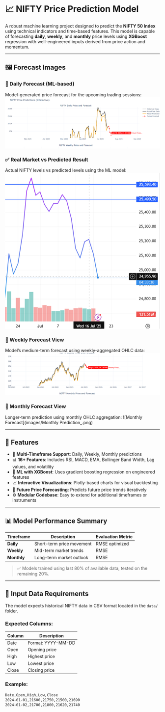 # 📈 NIFTY Price Prediction Model

A robust machine learning project designed to predict the **NIFTY 50 Index** using technical indicators and time-based features. This model is capable of forecasting **daily**, **weekly**, and **monthly** price levels using **XGBoost** regression with well-engineered inputs derived from price action and momentum.

---

## 🖼️ Forecast Images

### 🔮 Daily Forecast (ML-based)
Model-generated price forecast for the upcoming trading sessions:
![Forecast](images/Forecast.png)

### ✅ Real Market vs Predicted Result
Actual NIFTY levels vs predicted levels using the ML model:
![Prediction vs Real](images/prediction.png)

### 📅 Weekly Forecast View
Model’s medium-term forecast using weekly-aggregated OHLC data:
![Weekly Forecast](images/Weeklyprediction.png)

### 📆 Monthly Forecast View
Longer-term prediction using monthly OHLC aggregation:
![Monthly Forecast](images/Monthly Prediction_.png)

---

## 🚀 Features

- 📅 **Multi-Timeframe Support**: Daily, Weekly, Monthly predictions
- 📊 **16+ Features**: Includes RSI, MACD, EMA, Bollinger Band Width, Lag values, and volatility
- 🧠 **ML with XGBoost**: Uses gradient boosting regression on engineered features
- 📈 **Interactive Visualizations**: Plotly-based charts for visual backtesting
- 🔁 **Future Price Forecasting**: Predicts future price trends iteratively
- ⚙️ **Modular Codebase**: Easy to extend for additional timeframes or instruments

---

## 📊 Model Performance Summary

| Timeframe | Description                      | Evaluation Metric |
|-----------|----------------------------------|-------------------|
| **Daily** | Short-term price movement        | RMSE optimized    |
| **Weekly**| Mid-term market trends           | RMSE              |
| **Monthly**| Long-term market outlook        | RMSE              |

> ✅ Models trained using last 80% of available data, tested on the remaining 20%.

---

## 🧾 Input Data Requirements

The model expects historical NIFTY data in CSV format located in the `data/` folder.

### Expected Columns:

| Column | Description       |
|--------|-------------------|
| Date   | Format: YYYY-MM-DD|
| Open   | Opening price     |
| High   | Highest price     |
| Low    | Lowest price      |
| Close  | Closing price     |

### Example:

```csv
Date,Open,High,Low,Close
2024-01-01,21600,21750,21500,21690
2024-01-02,21700,21800,21620,21740
